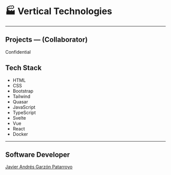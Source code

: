 # :factory: Vertical Technologies
---
## Projects ― (Collaborator)
Confidential
## Tech Stack
- HTML
- CSS
- Bootstrap
- Tailwind
- Quasar
- JavaScript
- TypeScript
- Svelte
- Vue
- React
- Docker
---
## Software Developer
[Javier Andrés Garzón Patarroyo](https://javierandresgp.com)
